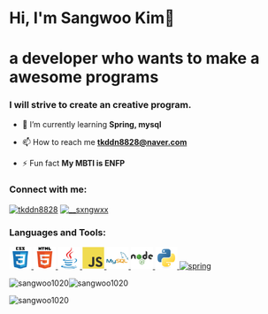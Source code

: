 <h1 align="left">Hi, I'm Sangwoo Kim👋
<h1 align="left">a developer who wants to make a awesome programs</h1>
<h3 align="left">I will strive to create an creative program.</h3>

- 🌱 I’m currently learning **Spring, mysql**

- 📫 How to reach me **tkddn8828@naver.com**

- ⚡ Fun fact **My MBTI is ENFP**

<h3 align="left">Connect with me:</h3>
<p align="left">
<a href="https://fb.com/tkddn8828" target="blank"><img align="center" src="https://raw.githubusercontent.com/rahuldkjain/github-profile-readme-generator/master/src/images/icons/Social/facebook.svg" alt="tkddn8828" height="30" width="40" /></a>
<a href="https://instagram.com/__sxngwxx" target="blank"><img align="center" src="https://raw.githubusercontent.com/rahuldkjain/github-profile-readme-generator/master/src/images/icons/Social/instagram.svg" alt="__sxngwxx" height="30" width="40" /></a>
</p>

<h3 align="left">Languages and Tools:</h3>
<p align="left"> <a href="https://www.w3schools.com/css/" target="_blank" rel="noreferrer"> <img src="https://raw.githubusercontent.com/devicons/devicon/master/icons/css3/css3-original-wordmark.svg" alt="css3" width="40" height="40"/> </a> <a href="https://www.w3.org/html/" target="_blank" rel="noreferrer"> <img src="https://raw.githubusercontent.com/devicons/devicon/master/icons/html5/html5-original-wordmark.svg" alt="html5" width="40" height="40"/> </a> <a href="https://www.java.com" target="_blank" rel="noreferrer"> <img src="https://raw.githubusercontent.com/devicons/devicon/master/icons/java/java-original.svg" alt="java" width="40" height="40"/> </a> <a href="https://developer.mozilla.org/en-US/docs/Web/JavaScript" target="_blank" rel="noreferrer"> <img src="https://raw.githubusercontent.com/devicons/devicon/master/icons/javascript/javascript-original.svg" alt="javascript" width="40" height="40"/> </a> <a href="https://www.mysql.com/" target="_blank" rel="noreferrer"> <img src="https://raw.githubusercontent.com/devicons/devicon/master/icons/mysql/mysql-original-wordmark.svg" alt="mysql" width="40" height="40"/> </a> <a href="https://nodejs.org" target="_blank" rel="noreferrer"> <img src="https://raw.githubusercontent.com/devicons/devicon/master/icons/nodejs/nodejs-original-wordmark.svg" alt="nodejs" width="40" height="40"/> </a> <a href="https://www.python.org" target="_blank" rel="noreferrer"> <img src="https://raw.githubusercontent.com/devicons/devicon/master/icons/python/python-original.svg" alt="python" width="40" height="40"/> </a> <a href="https://spring.io/" target="_blank" rel="noreferrer"> <img src="https://www.vectorlogo.zone/logos/springio/springio-icon.svg" alt="spring" width="40" height="40"/> </a> </p>

<p><img align="left" src="https://github-readme-stats.vercel.app/api/top-langs?username=sangwoo1020&show_icons=true&locale=en&layout=compact" alt="sangwoo1020" /></p>

<p>&nbsp;<img align="left" src="https://github-readme-stats.vercel.app/api?username=sangwoo1020&show_icons=true&locale=en" alt="sangwoo1020" /></p>

<p><img align="left" src="https://github-readme-streak-stats.herokuapp.com/?user=sangwoo1020&" alt="sangwoo1020" /></p>
